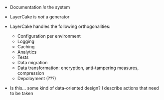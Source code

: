 
* Documentation *is* the system
* LayerCake is *not* a generator
* LayerCake handles the following orthogonalities:
	* Configuration per environment
	* Logging
	* Caching
	* Analytics
	* Tests
	* Data migration
	* Data transformation: encryption, anti-tampering measures, compression
	* Depoloyment (???)

* Is this... some kind of data-oriented design? I describe actions that need to be taken
